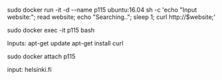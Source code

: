 sudo docker run -it -d --name p115 ubuntu:16.04 sh -c 'echo "Input website:"; read website; echo "Searching.."; sleep 1; curl http://$website;'

sudo docker exec -it p115 bash

Inputs: 
apt-get update
apt-get install curl

sudo docker attach p115

input:
helsinki.fi
